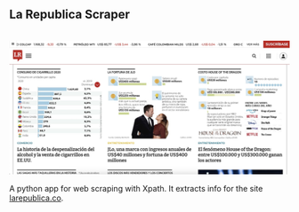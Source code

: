 ## La Republica Scraper
<br>
<img src="./images/larepublica.jpeg">
<br>

A python app for web scraping with Xpath. It extracts info for the site [larepublica.co](https://www.larepublica.co/).